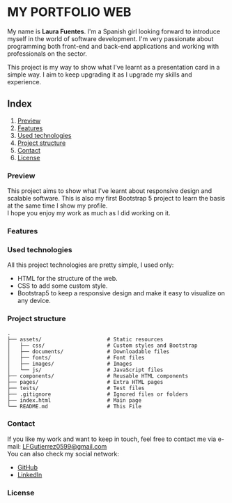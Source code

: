 # MY PORTFOLIO WEB

My name is **Laura Fuentes**. I'm a Spanish girl looking forward to introduce myself in the world of software development. I'm very passionate about programming both front-end and back-end applications and working with professionals on the sector.

This project is my way to show what I've learnt as a presentation card in a simple way. I aim to keep upgrading it as I upgrade my skills and experience.

## Index

1. [Preview](#preview)
2. [Features](#Features)
3. [Used technologies](#used-technologies)
4. [Project structure](#project-structure)
5. [Contact](#contact)
6. [License](#license)

### Preview
This project aims to show what I've learnt about responsive design and scalable software. 
This is also my first Bootstrap 5 project to learn the basis at the same time I show my profile.  
I hope you enjoy my work as much as I did working on it.

### Features


### Used technologies
All this project technologies are pretty simple, I used only:

- HTML for the structure of the web.
- CSS to add some custom style.
- Bootstrap5 to keep a responsive design and make it easy to visualize on any device.

### Project structure

    .
    ├── assets/                     # Static resources
    │   ├── css/                    # Custom styles and Bootstrap
    │   ├── documents/              # Downloadable files
    │   ├── fonts/                  # Font files
    │   ├── images/                 # Images
    │   └── js/                     # JavaScript files
    ├── components/                 # Reusable HTML components
    ├── pages/                      # Extra HTML pages
    ├── tests/                      # Test files
    ├── .gitignore                  # Ignored files or folders
    ├── index.html                  # Main page
    └── README.md                   # This File


### Contact
If you like my work and want to keep in touch, feel free to contact me via e-mail: LFGutierrez0599@gmail.com  
You can also check my social network:

- [GitHub](https://github.com/RenLaw5)
- [LinkedIn](https://www.linkedin.com/in/laura-fuentes-gutiérrez-6098062b5/)

### License
